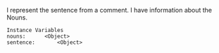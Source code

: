 I represent the sentence from a comment. I have information about the Nouns.

    Instance Variables
	nouns:		<Object>
	sentence:		<Object>
